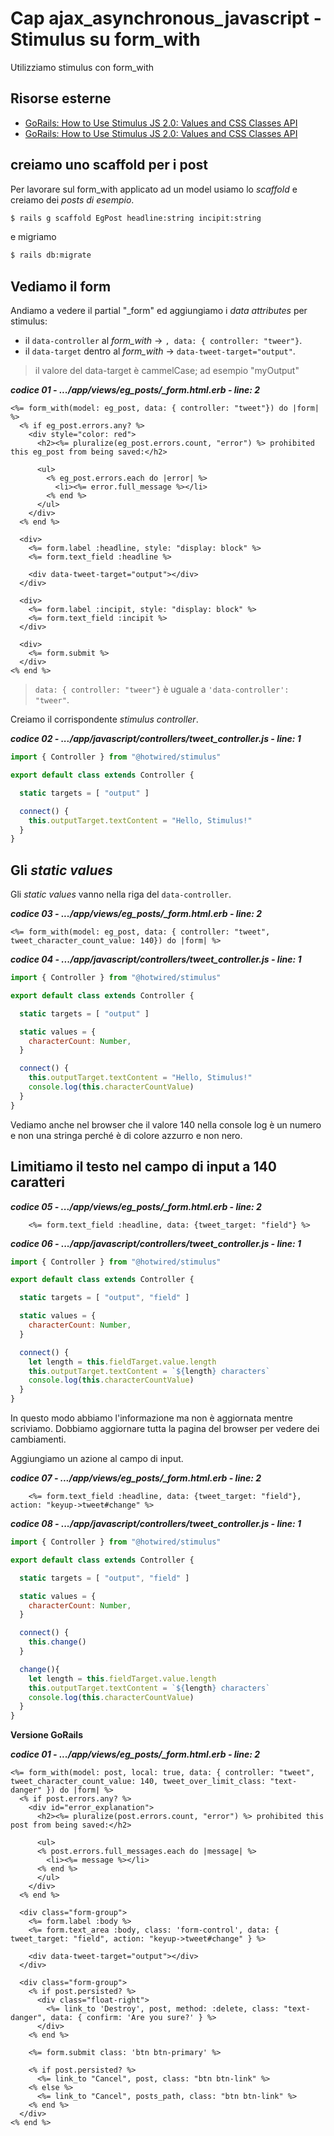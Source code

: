 # <a name="top"></a> Cap ajax_asynchronous_javascript - Stimulus su form_with

Utilizziamo stimulus con form_with


## Risorse esterne

- [GoRails: How to Use Stimulus JS 2.0: Values and CSS Classes API](https://www.youtube.com/watch?v=AEPIotNWFOM)
- [GoRails: How to Use Stimulus JS 2.0: Values and CSS Classes API](https://gorails.com/episodes/stimulus-js-2?autoplay=1)


## creiamo uno scaffold per i post

Per lavorare sul form_with applicato ad un model usiamo lo *scaffold* e creiamo dei *posts di esempio*.

```bash
$ rails g scaffold EgPost headline:string incipit:string
```

e migriamo

```bash
$ rails db:migrate
```



## Vediamo il form

Andiamo a vedere il partial "_form" ed aggiungiamo i *data attributes* per stimulus:

- il `data-controller` al *form_with* -> `, data: { controller: "tweer"}`.
- il `data-target` dentro al *form_with* -> `data-tweet-target="output"`.

> il valore del data-target è cammelCase; ad esempio "myOutput"

***codice 01 - .../app/views/eg_posts/_form.html.erb - line: 2***

```html+erb
<%= form_with(model: eg_post, data: { controller: "tweet"}) do |form| %>
  <% if eg_post.errors.any? %>
    <div style="color: red">
      <h2><%= pluralize(eg_post.errors.count, "error") %> prohibited this eg_post from being saved:</h2>

      <ul>
        <% eg_post.errors.each do |error| %>
          <li><%= error.full_message %></li>
        <% end %>
      </ul>
    </div>
  <% end %>

  <div>
    <%= form.label :headline, style: "display: block" %>
    <%= form.text_field :headline %>

    <div data-tweet-target="output"></div>
  </div>

  <div>
    <%= form.label :incipit, style: "display: block" %>
    <%= form.text_field :incipit %>
  </div>

  <div>
    <%= form.submit %>
  </div>
<% end %>
```

> `data: { controller: "tweer"}` è uguale a `'data-controller': "tweer"`.


Creiamo il corrispondente *stimulus controller*.

***codice 02 - .../app/javascript/controllers/tweet_controller.js - line: 1***

```javascript
import { Controller } from "@hotwired/stimulus"

export default class extends Controller {

  static targets = [ "output" ]

  connect() {
    this.outputTarget.textContent = "Hello, Stimulus!"
  }
}
```



## Gli *static values*

Gli *static values* vanno nella riga del `data-controller`.

***codice 03 - .../app/views/eg_posts/_form.html.erb - line: 2***

```html+erb
<%= form_with(model: eg_post, data: { controller: "tweet", tweet_character_count_value: 140}) do |form| %>
```

***codice 04 - .../app/javascript/controllers/tweet_controller.js - line: 1***

```javascript
import { Controller } from "@hotwired/stimulus"

export default class extends Controller {

  static targets = [ "output" ]

  static values = {
    characterCount: Number,
  }

  connect() {
    this.outputTarget.textContent = "Hello, Stimulus!"
    console.log(this.characterCountValue)
  }
}
```

Vediamo anche nel browser che il valore 140 nella console log è un numero e non una stringa perché è di colore azzurro e non nero. 



## Limitiamo il testo nel campo di input a 140 caratteri


***codice 05 - .../app/views/eg_posts/_form.html.erb - line: 2***

```html+erb
    <%= form.text_field :headline, data: {tweet_target: "field"} %>

```

***codice 06 - .../app/javascript/controllers/tweet_controller.js - line: 1***

```javascript
import { Controller } from "@hotwired/stimulus"

export default class extends Controller {

  static targets = [ "output", "field" ]

  static values = {
    characterCount: Number,
  }

  connect() {
    let length = this.fieldTarget.value.length
    this.outputTarget.textContent = `${length} characters`
    console.log(this.characterCountValue)
  }
}
```

In questo modo abbiamo l'informazione ma non è aggiornata mentre scriviamo. Dobbiamo aggiornare tutta la pagina del browser per vedere dei cambiamenti.

Aggiungiamo un azione al campo di input.

***codice 07 - .../app/views/eg_posts/_form.html.erb - line: 2***

```html+erb
    <%= form.text_field :headline, data: {tweet_target: "field"}, action: "keyup->tweet#change" %>
```

***codice 08 - .../app/javascript/controllers/tweet_controller.js - line: 1***

```javascript
import { Controller } from "@hotwired/stimulus"

export default class extends Controller {

  static targets = [ "output", "field" ]

  static values = {
    characterCount: Number,
  }

  connect() {
    this.change()
  }

  change(){
    let length = this.fieldTarget.value.length
    this.outputTarget.textContent = `${length} characters`
    console.log(this.characterCountValue)
  }
}
```









**Versione GoRails**

***codice 01 - .../app/views/eg_posts/_form.html.erb - line: 2***

```html+erb
<%= form_with(model: post, local: true, data: { controller: "tweet", tweet_character_count_value: 140, tweet_over_limit_class: "text-danger" }) do |form| %>
  <% if post.errors.any? %>
    <div id="error_explanation">
      <h2><%= pluralize(post.errors.count, "error") %> prohibited this post from being saved:</h2>

      <ul>
      <% post.errors.full_messages.each do |message| %>
        <li><%= message %></li>
      <% end %>
      </ul>
    </div>
  <% end %>

  <div class="form-group">
    <%= form.label :body %>
    <%= form.text_area :body, class: 'form-control', data: { tweet_target: "field", action: "keyup->tweet#change" } %>

    <div data-tweet-target="output"></div>
  </div>

  <div class="form-group">
    <% if post.persisted? %>
      <div class="float-right">
        <%= link_to 'Destroy', post, method: :delete, class: "text-danger", data: { confirm: 'Are you sure?' } %>
      </div>
    <% end %>

    <%= form.submit class: 'btn btn-primary' %>

    <% if post.persisted? %>
      <%= link_to "Cancel", post, class: "btn btn-link" %>
    <% else %>
      <%= link_to "Cancel", posts_path, class: "btn btn-link" %>
    <% end %>
  </div>
<% end %>
```